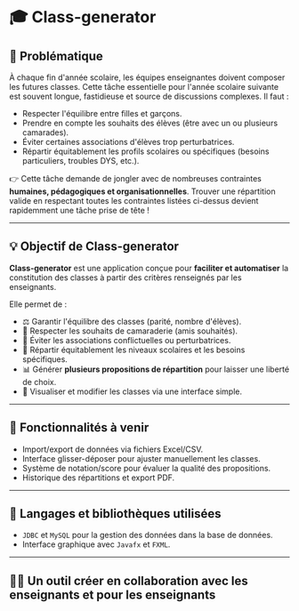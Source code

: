 # 🎓 Class-generator

## 🚩 Problématique

À chaque fin d'année scolaire, les équipes enseignantes doivent composer les futures classes. Cette tâche essentielle pour l'année scolaire suivante est souvent longue, fastidieuse et source de discussions complexes. Il faut :

- Respecter l'équilibre entre filles et garçons.
- Prendre en compte les souhaits des élèves (être avec un ou plusieurs camarades).
- Éviter certaines associations d'élèves trop perturbatrices.
- Répartir équitablement les profils scolaires ou spécifiques (besoins particuliers, troubles DYS, etc.).

👉 Cette tâche demande de jongler avec de nombreuses contraintes **humaines, pédagogiques et organisationnelles**. Trouver une répartition valide en respectant toutes les contraintes listées ci-dessus devient rapidemment une tâche prise de tête !

---

## 💡 Objectif de Class-generator

**Class-generator** est une application conçue pour **faciliter et automatiser** la constitution des classes à partir des critères renseignés par les enseignants.

Elle permet de :

- ⚖️ Garantir l'équilibre des classes (parité, nombre d'élèves).
- 💬 Respecter les souhaits de camaraderie (amis souhaités).
- 🚫 Éviter les associations conflictuelles ou perturbatrices.
- 🧠 Répartir équitablement les niveaux scolaires et les besoins spécifiques.
- 📊 Générer **plusieurs propositions de répartition** pour laisser une liberté de choix.
- 🧩 Visualiser et modifier les classes via une interface simple.

---

## 🔧 Fonctionnalités à venir

- Import/export de données via fichiers Excel/CSV.
- Interface glisser-déposer pour ajuster manuellement les classes.
- Système de notation/score pour évaluer la qualité des propositions.
- Historique des répartitions et export PDF.

---

## 📌 Langages et bibliothèques utilisées

- `JDBC` et `MySQL` pour la gestion des données dans la base de données.
- Interface graphique avec `Javafx` et `FXML`.

---

## 👩‍🏫 Un outil créer en collaboration **avec** les enseignants et **pour** les enseignants

